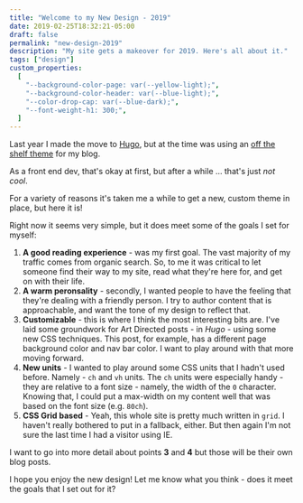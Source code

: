 ```yaml
---
title: "Welcome to my New Design - 2019"
date: 2019-02-25T18:32:21-05:00
draft: false
permalink: "new-design-2019"
description: "My site gets a makeover for 2019. Here's all about it."
tags: ["design"]
custom_properties:
  [
    "--background-color-page: var(--yellow-light);",
    "--background-color-header: var(--blue-light);",
    "--color-drop-cap: var(--blue-dark);",
    "--font-weight-h1: 300;",
  ]
---
```


Last year I made the move to [Hugo](/moving-to-hugo/), but at the time was using an [off the shelf theme](https://github.com/digitalcraftsman/hugo-steam-theme) for my blog.

As a front end dev, that's okay at first, but after a while … that's just _not cool_.

For a variety of reasons it's taken me a while to get a new, custom theme in place, but here it is!

Right now it seems very simple, but it does meet some of the goals I set for myself:

1. **A good reading experience** - was my first goal. The vast majority of my traffic comes from organic search. So, to me it was critical to let someone find their way to my site, read what they're here for, and get on with their life.
2. **A warm peronsality** - secondly, I wanted people to have the feeling that they're dealing with a friendly person. I try to author content that is approachable, and want the tone of my design to reflect that.
3. **Customizable** - this is where I think the most interesting bits are. I've laid some groundwork for Art Directed posts - in _Hugo_ - using some new CSS techniques. This post, for example, has a different page background color and nav bar color. I want to play around with that more moving forward.
4. **New units** - I wanted to play around some CSS units that I hadn't used before. Namely - `ch` and `vh` units. The `ch` units were especially handy - they are relative to a font size - namely, the width of the `0` character. Knowing that, I could put a max-width on my content well that was based on the font size (e.g. `80ch`).
5. **CSS Grid based** - Yeah, this whole site is pretty much written in `grid`. I haven't really bothered to put in a fallback, either. But then again I'm not sure the last time I had a visitor using IE.

I want to go into more detail about points **3** and **4** but those will be their own blog posts.

I hope you enjoy the new design! Let me know what you think - does it meet the goals that I set out for it?
